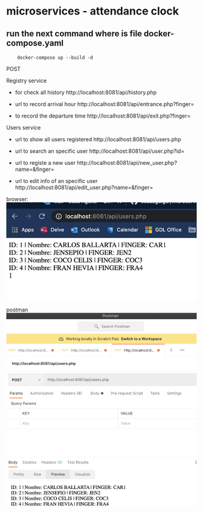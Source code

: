 # microservices - attendance clock

## run the next command where is file docker-compose.yaml
```
	docker-compose up --build -d
```

POST

Registry service
- for check all history
http://localhost:8081/api/history.php

- url to record arrival hour
http://localhost:8081/api/entrance.php?finger=

- to record the departure time
http://localhost:8081/api/exit.php?finger=


Users service

- url to show all users registered
http://localhost:8081/api/users.php

- url to search an specific user
http://localhost:8081/api/user.php?id=

- url to registe a new user
http://localhost:8081/api/new_user.php?name=&finger=

- url to edit info of an specific user
http://localhost:8081/api/edit_user.php?name=&finger=

browser:
![1](./images/1.png)

postman
![4](./images/4.png)
